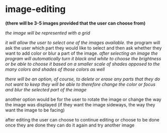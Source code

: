 # image-editing
**(there will be 3-5 images provided that the user can choose from)**

*the image will be represented with a grid*

*it will allow the user to select one of the images available.*
the program will ask the user which part they would like to select and then ask whether they want to add color or blur a part of the image. 
*after selecting an image the program will automatically turn it black and white to choose the brightness or be able to choose it based on a smaller scale of shades opposed to the many colors and shades of those colors as well*

*there will be an option, of course, to delete or erase any parts that they do not want to keep*
*they will be able to therefore change the color or focus and blur the selected part of the image*

another option would be for the user to rotate the image or change the way the image was displayed (if they want the image sideways, the way they want the image to be facing)

after editing the user can choose to continue editing or choose to be done 
once they are done they can do it again and try another image 







